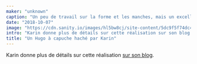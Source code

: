 ```yaml
---
maker: "unknown"
caption: "Un peu de travail sur la forme et les manches, mais un excellent résultat final."
date: "2018-10-07"
image: "https://cdn.sanity.io/images/hl5bw8cj/site-content/5dc9f5f74dc466d258437a2aca91ab10fcca1e70-2712x1905.jpg"
intro: "Karin donne plus de détails sur cette réalisation sur son blog ."
title: "Un Hugo à capuche haché par Karin"
---
```



Karin donne plus de détails sur cette réalisation [sur son blog](https://www.karinkay.nl/freesewing-hugo-hoodie/). 

